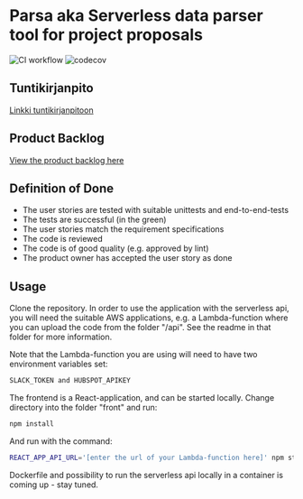 # Parsa aka Serverless data parser tool for project proposals

![CI workflow](https://github.com/Ohtu-org/Serverless-data-parser-tool-for-project-proposals/actions/workflows/main.yml/badge.svg)
![codecov](https://codecov.io/gh/Ohtu-org/Serverless-data-parser-tool-for-project-proposals/branch/main/graph/badge.svg?token=S2MQ8HYQ94)

## Tuntikirjanpito  
[Linkki tuntikirjanpitoon](https://docs.google.com/spreadsheets/d/1cuh5_3st2fF5PlzxUwkLurNdqGqkFm90v7kIZbUjTgg/edit#gid=2125689465)

## Product Backlog
[View the product backlog here](https://github.com/orgs/Ohtu-org/projects/1/views/1?layout=board)

## Definition of Done
- The user stories are tested with suitable unittests and end-to-end-tests
- The tests are successful (in the green) 
- The user stories match the requirement specifications
- The code is reviewed
- The code is of good quality (e.g. approved by lint)
- The product owner has accepted the user story as done

## Usage
Clone the repository. In order to use the application with the serverless api, you will need the suitable AWS applications, e.g. a Lambda-function where you can upload the code from the folder "/api". See the readme in that folder for more information.

Note that the Lambda-function you are using will need to have two environment variables set: 
```bash
SLACK_TOKEN and HUBSPOT_APIKEY
```

The frontend is a React-application, and can be started locally. Change directory into the folder "front" and run:
```bash
npm install
```
And run with the command:
```bash
REACT_APP_API_URL='[enter the url of your Lambda-function here]' npm start
```
Dockerfile and possibility to run the serverless api locally in a container is coming up - stay tuned.
